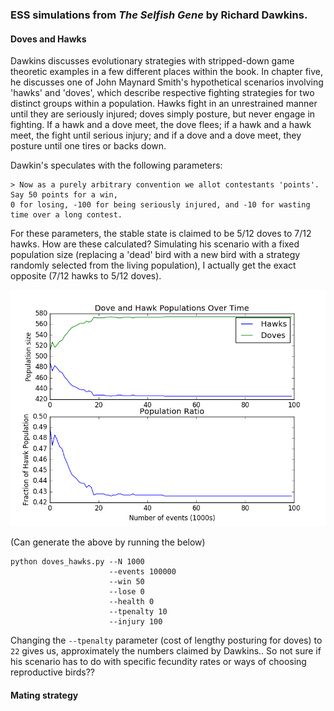 ### ESS simulations from *The Selfish Gene* by Richard Dawkins.  

#### Doves and Hawks  

Dawkins discusses evolutionary strategies with stripped-down game theoretic examples in a few
different places within the book.  In chapter five, he discusses one of John Maynard Smith's 
hypothetical scenarios involving 'hawks' and 'doves', which describe respective fighting strategies
for two distinct groups within a population.  Hawks fight in an unrestrained manner until they are
seriously injured; doves simply posture, but never engage in fighting.  If a hawk and a dove meet,
the dove flees; if a hawk and a hawk meet, the fight until serious injury; and if a dove and a dove
meet, they posture until one tires or backs down.  

Dawkin's speculates with the following parameters:  

    > Now as a purely arbitrary convention we allot contestants 'points'.  Say 50 points for a win,
    0 for losing, -100 for being seriously injured, and -10 for wasting time over a long contest.  

For these parameters, the stable state is claimed to be 5/12 doves to 7/12 hawks.  How are these calculated? Simulating his scenario with a fixed population size (replacing a 'dead' bird with a 
new bird with a strategy randomly selected from the living population), I actually get the exact 
opposite (7/12 hawks to 5/12 doves).  

![Fig not found!](figs/hawks_doves_1000_100000.png)  


(Can generate the above by running the below)

    python doves_hawks.py --N 1000 
                          --events 100000 
                          --win 50 
                          --lose 0 
                          --health 0 
                          --tpenalty 10 
                          --injury 100  


Changing the `--tpenalty` parameter (cost of lengthy posturing for doves) to `22` gives us, approximately
the numbers claimed by Dawkins.. So not sure if his scenario has to do with specific fecundity rates or
ways of choosing reproductive birds??



#### Mating strategy  

